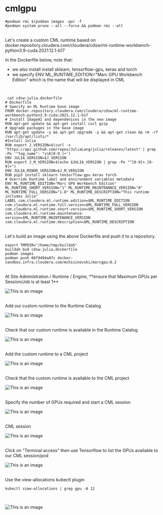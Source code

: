 # cmlgpu

```
#podman rmi $(podman images -qa) -f
#podman system prune --all --force && podman rmi --all
```
<br>
Let's create a custom CML runtime based on docker.repository.cloudera.com/cloudera/cdsw/ml-runtime-workbench-python3.9-cuda:2021.12.1-b17

In the Dockerfile below, note that:
- we also install install sklearn, tensorflow-gpu, keras and torch
- we specify ENV ML_RUNTIME_EDITION="Marc GPU Workbench Edition" which is the name that will be displayed in CML

<br>

```
 cat cdsw-julia.dockerfile
# Dockerfile
# Specify an ML Runtime base image
FROM docker.repository.cloudera.com/cloudera/cdsw/ml-runtime-workbench-python3.9-cuda:2021.12.1-b17
# Install ImageAI and dependenices in the new image
RUN apt-get update && apt-get install curl gzip
# Upgrade packages in the base image
RUN apt-get update -y && apt-get upgrade -y && apt-get clean && rm -rf /var/lib/apt/lists/*
#Install Julia
RUN export J_VERSION=$(curl -s "https://api.github.com/repos/JuliaLang/julia/releases/latest" | grep -Po '"tag_name": "v\K[0-9.]+')
ENV JULIA_VERSION=$J_VERSION
RUN export J_M_VERSION=$(echo $JULIA_VERSION | grep -Po "^[0-9]+.[0-9]+")
ENV JULIA_MINOR_VERSION=$J_M_VERSION
RUN pip3 install sklearn tensorflow-gpu keras torch
# Override Runtime label and environment variables metadata
ENV ML_RUNTIME_EDITION="Marc GPU Workbench Edition" ML_RUNTIME_SHORT_VERSION="1" ML_RUNTIME_MAINTENANCE_VERSION="8" ML_RUNTIME_FULL_VERSION="1.8" ML_RUNTIME_DESCRIPTION="This runtime includes Julia"
LABEL com.cloudera.ml.runtime.edition=$ML_RUNTIME_EDITION com.cloudera.ml.runtime.full-version=$ML_RUNTIME_FULL_VERSION com.cloudera.ml.runtime.short-version=$ML_RUNTIME_SHORT_VERSION com.cloudera.ml.runtime.maintenance-version=$ML_RUNTIME_MAINTENANCE_VERSION com.cloudera.ml.runtime.description=$ML_RUNTIME_DESCRIPTION
```

<br>
Let's build an image using the above Dockerfile and push it to a repository.

```
export TMPDIR="/home/tmp/buildah"
buildah bud cdsw-julia.dockerfile
podman images
podman push 68f9494a07c docker-sandbox.infra.cloudera.com/mchisinevski/marcgpu:0.2
```

<br>
At Site Administration / Runtime / Engine,
**ensure that Maximum GPUs per Session/Job is at least 1**

![This is an image](images/setmaxgpus.png)

<br>
Add our custom runtime to the Runtime Catalog

![This is an image](images/addcustomruntimetoruntimecatalog.png)

<br>
Check that our custom runtime is available in the Runtime Catalog

![This is an image](images/checkcustomruntimeincatalog.png)

<br>
Add the custom runtime to a CML project 

![This is an image](images/addcustomruntimetoproject.png)

<br>
Check that the custom runtime is available to the CML project

![This is an image](images/checkcustomruntimeisavailabletoproject.png)

<br>
Specify the number of GPUs required and start a CML session 

![This is an image](images/startsession-specifygpu.png)

<br>
CML session

![This is an image](images/session.png)

<br>
Click on "Terminal access" then use Tensorflow to list the GPUs available to our CML session/pod

![This is an image](images/tensorflowlistgpusfrompod.png)

<br>
Use the view-allocations kubectl plugin

```
kubectl view-allocations | grep gpu -A 12
```

<br>

![This is an image](images/viewgpuallocations.png)
